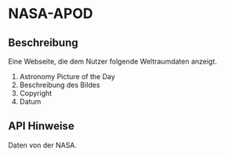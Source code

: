 # NASA-APOD

## Beschreibung
Eine Webseite, die dem Nutzer folgende Weltraumdaten anzeigt.
1. Astronomy Picture of the Day
2. Beschreibung des Bildes
3. Copyright
4. Datum

## API Hinweise
Daten von der NASA.
